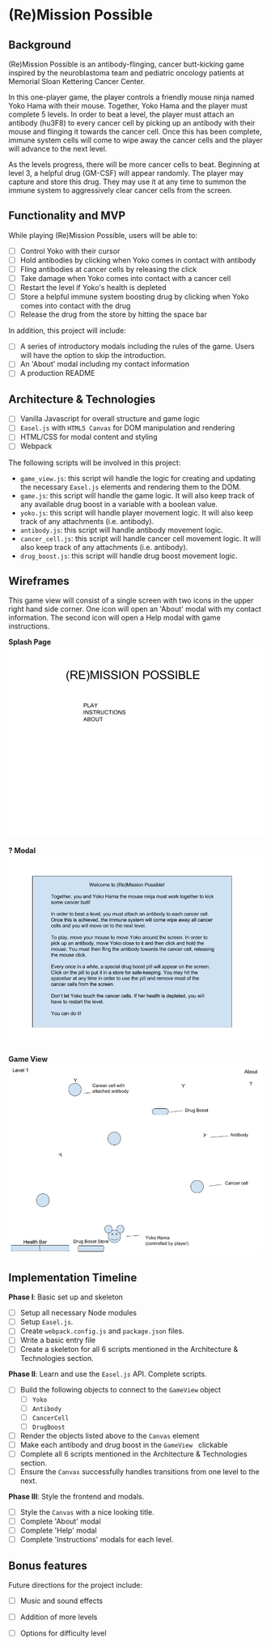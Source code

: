 # (Re)Mission Possible
## Background
(Re)Mission Possible is an antibody-flinging, cancer butt-kicking game inspired by the neuroblastoma team and pediatric oncology patients at Memorial Sloan Kettering Cancer Center.

In this one-player game, the player controls a friendly mouse ninja named Yoko Hama with their mouse. Together, Yoko Hama and the player must complete 5 levels. In order to beat a level, the player must attach an antibody (hu3F8) to every cancer cell by picking up an antibody with their mouse and flinging it towards the cancer cell. Once this has been complete, immune system cells will come to wipe away the cancer cells and the player will advance to the next level.

As the levels progress, there will be more cancer cells to beat. Beginning at level 3, a helpful drug (GM-CSF) will appear randomly. The player may capture and store this drug. They may use it at any time to summon the immune system to aggressively clear cancer cells from the screen.

## Functionality and MVP
While playing (Re)Mission Possible, users will be able to:
- [ ] Control Yoko with their cursor
- [ ] Hold antibodies by clicking when Yoko comes in contact with antibody
- [ ] Fling antibodies at cancer cells by releasing the click
- [ ] Take damage when Yoko comes into contact with a cancer cell
- [ ] Restart the level if Yoko's health is depleted
- [ ] Store a helpful immune system boosting drug by clicking when Yoko comes into contact with the drug
- [ ] Release the drug from the store by hitting the space bar

In addition, this project will include:
- [ ] A series of introductory modals including the rules of the game. Users will have the option to skip the introduction.
- [ ] An 'About' modal including my contact information
- [ ] A production README

## Architecture & Technologies
- [ ] Vanilla Javascript for overall structure and game logic
- [ ] `Easel.js` with `HTML5 Canvas` for DOM manipulation and rendering
- [ ] HTML/CSS for modal content and styling
- [ ] Webpack

The following scripts will be involved in this project:
- `game_view.js`: this script will handle the logic for creating and updating the necessary `Easel.js` elements and rendering them to the DOM.
- `game.js`: this script will handle the game logic. It will also keep track of any available drug boost in a variable with a boolean value.
- `yoko.js`: this script will handle player movement logic. It will also keep track of any attachments (i.e. antibody).
- `antibody.js`: this script will handle antibody movement logic.
- `cancer_cell.js`: this script will handle cancer cell movement logic. It will also keep track of any attachments (i.e. antibody).
- `drug_boost.js`: this script will handle drug boost movement logic.


## Wireframes
This game view will consist of a single screen with two icons in the upper right hand side corner. One icon will open an 'About' modal with my contact information. The second icon will open a Help modal with game instructions.

**Splash Page**
![splash_page_img][splash_page]

**? Modal**
![instructions][instructions]

**Game View**
![game_view_img][game_view]


## Implementation Timeline
**Phase I**: Basic set up and skeleton
- [ ] Setup all necessary Node modules
- [ ] Setup `Easel.js`.
- [ ] Create `webpack.config.js` and `package.json` files.
- [ ] Write a basic entry file
- [ ] Create a skeleton for all 6 scripts mentioned in the Architecture & Technologies section.

**Phase II**: Learn and use the `Easel.js` API. Complete scripts.
- [ ] Build the following objects to connect to the `GameView` object
  - [ ] `Yoko`
  - [ ] `Antibody`
  - [ ] `CancerCell`
  - [ ] `DrugBoost`
- [ ] Render the objects listed above to the `Canvas` element
- [ ] Make each antibody and drug boost in the `GameView ` clickable
- [ ] Complete all 6 scripts mentioned in the Architecture & Technologies section.
- [ ] Ensure the `Canvas` successfully handles transitions from one level to the next.

**Phase III**: Style the frontend and modals.
- [ ] Style the `Canvas` with a nice looking title.
- [ ] Complete 'About' modal
- [ ] Complete 'Help' modal
- [ ] Complete 'Instructions' modals for each level.

## Bonus features
Future directions for the project include:
- [ ] Music and sound effects
- [ ] Addition of more levels
- [ ] Options for difficulty level


[game_view]: docs/wireframes/game_view.png
[instructions]: docs/wireframes/instructions.png
[splash_page]: docs/wireframes/splash_page.png
